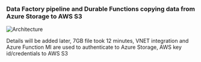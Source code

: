 ### Data Factory pipeline and Durable Functions copying data from Azure Storage to AWS S3

![Architecture](https://github.com/rebremer/blog-datapipeline-cicd/blob/master/pictures/data_factory_overview.png)

Details will be added later, 7GB file took 12 minutes, VNET integration and Azure Function MI are used to authenticate to Azure Storage, AWS key id/credentials to AWS S3